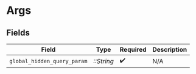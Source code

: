 # Args


## Fields

| Field                       | Type                        | Required                    | Description                 |
| --------------------------- | --------------------------- | --------------------------- | --------------------------- |
| `global_hidden_query_param` | *::String*                  | :heavy_check_mark:          | N/A                         |